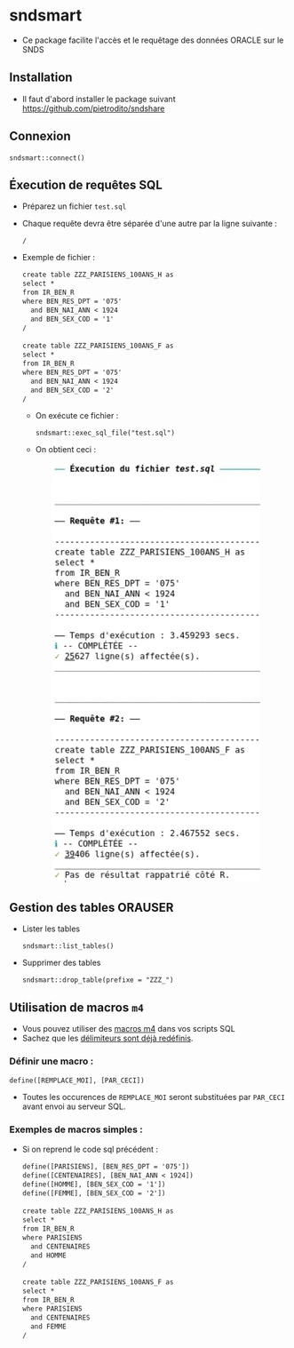 # sndsmart

+ Ce package facilite l'accès et le requêtage des données ORACLE sur le SNDS

## Installation
+ Il faut d'abord installer le package suivant https://github.com/pietrodito/sndshare

## Connexion
```
sndsmart::connect()
```

## Éxecution de requêtes SQL
+ Préparez un fichier `test.sql`
+ Chaque requête devra être séparée d'une autre par la ligne suivante :
    ```
    /
    ```
+ Exemple de fichier :
    ```{sql}
    create table ZZZ_PARISIENS_100ANS_H as
    select *
    from IR_BEN_R
    where BEN_RES_DPT = '075'
      and BEN_NAI_ANN < 1924
      and BEN_SEX_COD = '1'
    /

    create table ZZZ_PARISIENS_100ANS_F as
    select *
    from IR_BEN_R
    where BEN_RES_DPT = '075'
      and BEN_NAI_ANN < 1924
      and BEN_SEX_COD = '2'
    /
    ```
    + On exécute ce fichier :
        ```
        sndsmart::exec_sql_file("test.sql")
        ```

    + On obtient ceci :

    <p align="center">
          <img alt="résultat après exécution des requêtes"
               src="./README_images/résultat_après_exécution_des_requêtes.PNG"/>
    </p>

## Gestion des tables ORAUSER
+ Lister les tables
    ```
    sndsmart::list_tables()
    ```
+ Supprimer des tables
    ```
    sndsmart::drop_table(prefixe = "ZZZ_")
    ```
## Utilisation de macros `m4`
+ Vous pouvez utiliser des [macros m4](https://www.gnu.org/software/m4/manual/m4.html) dans vos scripts SQL
+ Sachez que les [délimiteurs sont déjà redéfinis](https://www.gnu.org/software/m4/manual/html_node/Changequote.html).

### Définir une macro :
```
define([REMPLACE_MOI], [PAR_CECI])
```
+ Toutes les occurences de `REMPLACE_MOI` seront substituées par `PAR_CECI` avant envoi au serveur SQL.

### Exemples de macros simples :
+ Si on reprend le code sql précédent :
    ```
    define([PARISIENS], [BEN_RES_DPT = '075'])
    define([CENTENAIRES], [BEN_NAI_ANN < 1924])
    define([HOMME], [BEN_SEX_COD = '1'])
    define([FEMME], [BEN_SEX_COD = '2'])

    create table ZZZ_PARISIENS_100ANS_H as
    select *
    from IR_BEN_R
    where PARISIENS
      and CENTENAIRES
      and HOMME
    /

    create table ZZZ_PARISIENS_100ANS_F as
    select *
    from IR_BEN_R
    where PARISIENS
      and CENTENAIRES
      and FEMME
    /
    ```
